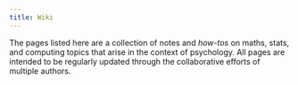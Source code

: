 ```yaml
---
title: Wiki
---
```



The pages listed here are a collection of notes and *how-tos* on maths, stats, and computing topics that arise in the context of psychology. All pages are intended to be regularly updated through the collaborative efforts of multiple authors.